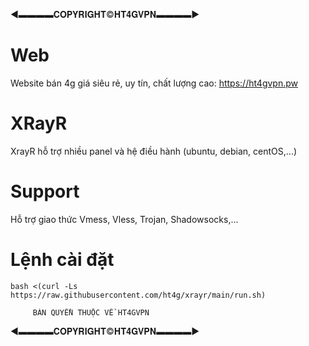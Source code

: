 ◄▬▬▬▬𝐂𝐎𝐏𝐘𝐑𝐈𝐆𝐇𝐓©𝐇𝐓𝟒𝐆𝐕𝐏𝐍▬▬▬▬►
# Web
Website bán 4g giá siêu rẻ, uy tín, chất lượng cao: https://ht4gvpn.pw
# XRayR
XrayR hỗ trợ nhiều panel và hệ điều hành (ubuntu, debian, centOS,...)
# Support
Hỗ trợ giao thức Vmess, Vless, Trojan, Shadowsocks,...

# Lệnh cài đặt

```
bash <(curl -Ls https://raw.githubusercontent.com/ht4g/xrayr/main/run.sh)
```
 
         BẢN QUYỀN THUỘC VỀ HT4GVPN
◄▬▬▬▬𝐂𝐎𝐏𝐘𝐑𝐈𝐆𝐇𝐓©𝐇𝐓𝟒𝐆𝐕𝐏𝐍▬▬▬▬►
